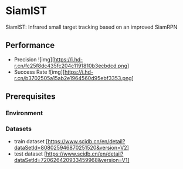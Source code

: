 # SiamIST
SiamIST: Infrared small target tracking based on an improved SiamRPN
## Performance
* Precision ![img][https://i.hd-r.cn/fc25f8dc435fc204c1191810b3ecbdcd.png]
* Success Rate ![img][https://i.hd-r.cn/b3702505a15ab2e1964560d95ebf3353.png]
## Prerequisites
### Environment
### Datasets
* train dataset [https://www.scidb.cn/en/detail?dataSetId=808025946870251520&version=V2]
* test dataset [https://www.scidb.cn/en/detail?dataSetId=720626420933459968&version=V1]
